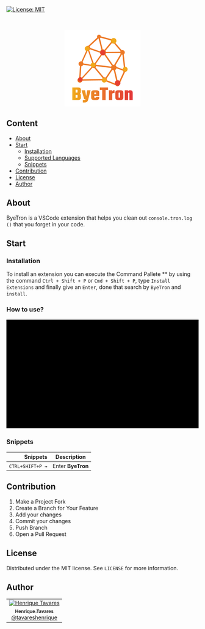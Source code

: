 [![License: MIT](https://img.shields.io/badge/License-MIT-yellow.svg)](https://opensource.org/licenses/MIT)

<!-- PROJECT LOGO -->
<br />
<p align="center">
  <a href="https://henriquetavares.com">
    <img src="https://raw.githubusercontent.com/tavareshenrique/bye-tron/master/icon.png" alt="Logo">
  </a>
</p>

<!-- TABLE OF CONTENTS -->

## Content

- [About](#about)
- [Start](#start)
  - [Installation](#installation)
  - [Supported Languages](#supported-languages)
  - [Snippets](#snippets)
- [Contribution](#contribution)
- [License](#license)
- [Author](#author)

<!-- ABOUT THE PROJECT -->

## About

ByeTron is a VSCode extension that helps you clean out `console.tron.log ()` that you forget in your code.

## Start

### Installation

To install an extension you can execute the Command Pallete \*\* by using the command `Ctrl + Shift + P` or `Cmd + Shift + P`, type `Install Extensions` and finally give an `Enter`, done that search by `ByeTron` and `install`.

### How to use?

![How To Use](https://raw.githubusercontent.com/tavareshenrique/bye-tron/master/assets/images/byetron.gif)

### Snippets

|         Snippets | Description       |
| ---------------: | ----------------- |
| `CTRL+SHIFT+P →` | Enter **ByeTron** |

<!-- CONTRIBUTING -->

## Contribution

1. Make a Project Fork
2. Create a Branch for Your Feature
3. Add your changes
4. Commit your changes
5. Push Branch
6. Open a Pull Request

<!-- LICENSE -->

## License

Distributed under the MIT license. See `LICENSE` for more information.

<!-- CONTACT -->

## Author

<table>
  <tr>
    <td align="center">
      <a href="http://github.com/tavareshenrique/">
        <img src="https://avatars1.githubusercontent.com/u/27022914?v=4" width="100px;" alt="Henrique Tavares"/>
        <br />
        <sub>
          <b>Henrique Tavares</b>
        </sub>
       </a>
       <br />
       <a href="https://github.com/tavareshenrique/app-gobarber/commits?author=tavareshenrique" title="Code">@tavareshenrique</a>
    </td>
  </tr>
</table>
